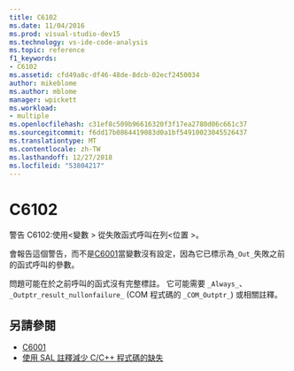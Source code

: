 ```yaml
---
title: C6102
ms.date: 11/04/2016
ms.prod: visual-studio-dev15
ms.technology: vs-ide-code-analysis
ms.topic: reference
f1_keywords:
- C6102
ms.assetid: cfd49a8c-df46-48de-8dcb-02ecf2450034
author: mikeblome
ms.author: mblome
manager: wpickett
ms.workload:
- multiple
ms.openlocfilehash: c31ef8c509b96616320f3f17ea2780d06c661c37
ms.sourcegitcommit: f6dd17b0864419083d0a1bf54910023045526437
ms.translationtype: MT
ms.contentlocale: zh-TW
ms.lasthandoff: 12/27/2018
ms.locfileid: "53804217"
---
```

# <a name="c6102"></a>C6102
警告 C6102:使用\<變數 > 從失敗函式呼叫在列\<位置 >。

 會報告這個警告，而不是[C6001](../code-quality/c6001.md)當變數沒有設定，因為它已標示為`_Out_`失敗之前的函式呼叫的參數。

 問題可能在於之前呼叫的函式沒有完整標註。 它可能需要 `_Always_`、`_Outptr_result_nullonfailure_` (COM 程式碼的 `_COM_Outptr_`) 或相關註釋。

## <a name="see-also"></a>另請參閱

- [C6001](../code-quality/c6001.md)
- [使用 SAL 註釋減少 C/C++ 程式碼的缺失](../code-quality/using-sal-annotations-to-reduce-c-cpp-code-defects.md)